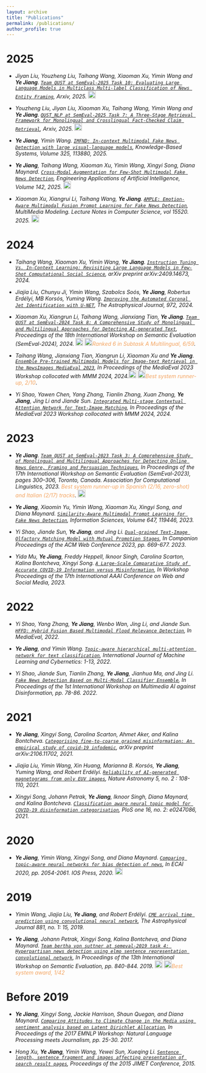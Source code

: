 ```yaml
---
layout: archive
title: "Publications"
permalink: /publications/
author_profile: true
---
```


2025
======
* *Jiyan Liu, Youzheng Liu, Taihang Wang, Xiaoman Xu, Yimin Wang and **Ye Jiang**. [`Team QUST at SemEval-2025 Task 10: Evaluating Large Language Models in Multiclass Multi-label Classification of News Entity Framing`](https://arxiv.org/abs/2506.21564), Arxiv, 2025.* [<img src="https://ye-jiang.com/files/github-mark.png" alt= "code" width="20" height="20">](https://github.com/warmth27/SemEval2025_Task10)

* *Youzheng Liu, Jiyan Liu, Xiaoman Xu, Taihang Wang, Yimin Wang and **Ye Jiang**. [`QUST_NLP at SemEval-2025 Task 7: A Three-Stage Retrieval Framework for Monolingual and Crosslingual Fact-Checked Claim Retrieval`](https://arxiv.org/abs/2506.17272), Arxiv, 2025.* [<img src="https://ye-jiang.com/files/github-mark.png" alt= "code" width="20" height="20">](https://github.com/warmth27/SemEval2025_Task7)

* ***Ye Jiang**, Yimin Wang. [`IMFND: In-context Multimodal Fake News Detection with large visual-language models`](https://doi.org/10.1016/j.knosys.2025.113880), Knowledge-Based Systems, Volume 325, 113880, 2025.*

* ***Ye Jiang**, Taihang Wang, Xiaoman Xu, Yimin Wang, Xingyi Song, Diana Maynard. [`Cross-Modal Augmentation for Few-Shot Multimodal Fake News Detection`](https://www.sciencedirect.com/science/article/abs/pii/S0952197624020906?via%3Dihub), Engineering Applications of Artificial Intelligence, Volume 142, 2025.* [<img src="https://ye-jiang.com/files/github-mark.png" alt= "code" width="20" height="20">](https://github.com/zgjiangtoby/FND_fewshot)

* *Xiaoman Xu, Xiangrui Li, Taihang Wang, **Ye Jiang**. [`AMPLE: Emotion-Aware Multimodal Fusion Prompt Learning for Fake News Detection`](https://link.springer.com/chapter/10.1007/978-981-96-2054-8_7),  MultiMedia Modeling. Lecture Notes in Computer Science, vol 15520. 2025.*  [<img src="https://ye-jiang.com/files/github-mark.png" alt= "code" width="20" height="20">](https://github.com/xxm1215/MMM2025_few-shot/)

2024
======

* *Taihang Wang, Xiaoman Xu, Yimin Wang, **Ye Jiang**. [`Instruction Tuning Vs. In-Context Learning: Revisiting Large Language Models in Few-Shot Computational Social Science`](https://arxiv.org/pdf/2409.14673), arXiv preprint arXiv:2409.14673, 2024.*
  
* *Jiajia Liu, Chunyu Ji, Yimin Wang, Szabolcs Soós, **Ye Jiang**, Robertus Erdélyi, MB Korsós, Yuming Wang. [`Improving the Automated Coronal Jet Identification with U-NET`](https://iopscience.iop.org/article/10.3847/1538-4357/ad66be/pdf), The Astrophysical Journal, 972, 2024.*

* *Xiaoman Xu, Xiangrun Li, Taihang Wang, Jianxiang Tian, **Ye Jiang**. [`Team QUST at SemEval-2024 Task 8: A Comprehensive Study of Monolingual and Multilingual Approaches for Detecting AI-generated Text`](https://aclanthology.org/2024.semeval-1.71/), Proceedings of the 18th International Workshop on Semantic Evaluation (SemEval-2024), 2024.  [<img src="https://ye-jiang.com/files/github-mark.png" alt= "code" width="20" height="20">](https://github.com/warmth27/SemEval2024_QUST/tree/main ) [<img src="https://github.githubassets.com/images/icons/emoji/unicode/1f947.png?v8" alt= "leaderboard" width="20" height="20">](https://github.com/mbzuai-nlp/SemEval2024-task8/blob/main/SemEval2024_task8_overview_April.pdf)<span style="color:SandyBrown">Ranked 6 in Subtask A Multilingual, 6/59</span>.*

* *Taihang Wang, Jianxiang Tian, Xiangrun Li, Xiaoman Xu and **Ye Jiang**. [`Ensemble Pre-trained Multimodal Models for Image-text Retrieval in the NewsImages MediaEval 2023`](https://2023.multimediaeval.com/paper11.pdf), In Proceedings of the MediaEval 2023 Workshop collocated with MMM 2024, 2024.[<img src="https://ye-jiang.com/files/github-mark.png" alt= "code" width="20" height="20">](https://github.com/xxm1215/qust_mediaeval2023) [<img src="https://github.githubassets.com/images/icons/emoji/unicode/1f947.png?v8" alt= "leaderboard" width="20" height="20">](https://ye-jiang.com/files/NewsImages23-Certificate-Rank2.pdf)<span style="color:SandyBrown">Best system runner-up, 2/10</span>*.

* *Yi Shao, Yawen Chen, Yang Zhang, Tianlin Zhang, Xuan Zhang, **Ye Jiang**, Jing Li and Jiande Sun. [`Integrated Multi-stage Contextual Attention Network for Text-Image Matching`](https://2023.multimediaeval.com/paper17.pdf), In Proceedings of the MediaEval 2023 Workshop collocated with MMM 2024, 2024.*

2023
======

* ***Ye Jiang**. [`Team QUST at SemEval-2023 Task 3: A Comprehensive Study of Monolingual and Multilingual Approaches for Detecting Online News Genre, Framing and Persuasion Techniques`](https://aclanthology.org/2023.semeval-1.40/), In Proceedings of the 17th International Workshop on Semantic Evaluation (SemEval-2023), pages 300–306, Toronto, Canada. Association for Computational Linguistics, 2023. <span style="color:SandyBrown">Best system runner-up in Spanish (2/16, zero-shot) and Italian (2/17) tracks</span>.* [<img src="https://ye-jiang.com/files/github-mark.png" alt= "code" width="20" height="20">](https://github.com/zgjiangtoby/SemEval2023_QUST)
  
* ***Ye Jiang**, Xiaomin Yu, Yimin Wang, Xiaoman Xu, Xingyi Song, and Diana Maynard. [`Similarity-Aware Multimodal Prompt Learning for Fake News Detection`](https://ye-jiang.com/files/IS-2023.pdf), Information Sciences, Volume 647, 119446, 2023.*

* *Yi Shao, Jiande Sun, **Ye Jiang**, and Jing Li. [`Dual-grained Text-Image Olfactory Matching Model with Mutual Promotion Stages`](https://dl.acm.org/doi/pdf/10.1145/3543873.3587649), In Companion Proceedings of the ACM Web Conference 2023, pp. 669-677. 2023*.

* *Yida Mu, **Ye Jiang**, Freddy Heppell, Iknoor Singh, Carolina Scarton, Kalina Bontcheva, Xingyi Song. [`A Large-Scale Comparative Study of Accurate COVID-19 Information versus Misinformation`](https://workshop-proceedings.icwsm.org/pdf/2023_45.pdf), In Workshop Proceedings of the 17th International AAAI Conference on Web and Social Media, 2023.*


2022
======
* *Yi Shao, Yang Zhang, **Ye Jiang**, Wenbo Wan, Jing Li, and Jiande Sun. [`HFFD: Hybrid Fusion Based Multimodal Flood Relevance Detection`](https://ye-jiang.com/files/SHAO_22.pdf), In MediaEval, 2022.*
  
* ***Ye Jiang**, and Yimin Wang. [`Topic-aware hierarchical multi-attention network for text classification`](https://ye-jiang.com/files/ML&C_FINAL.pdf), International Journal of Machine Learning and Cybernetics: 1-13, 2022.* 

* *Yi Shao, Jiande Sun, Tianlin Zhang, **Ye Jiang**, Jianhua Ma, and Jing Li. [`Fake News Detection Based on Multi-Modal Classifier Ensemble`](https://ye-jiang.com/files/ensemble21.pdf), In Proceedings of the 1st International Workshop on Multimedia AI against Disinformation, pp. 78-86. 2022.*

2021
======
* ***Ye Jiang**, Xingyi Song, Carolina Scarton, Ahmet Aker, and Kalina Bontcheva. [`Categorising fine-to-coarse grained misinformation: An empirical study of covid-19 infodemic`](https://ye-jiang.com/files/arix21.pdf), arXiv preprint arXiv:2106.11702, 2021.*

* *Jiajia Liu, Yimin Wang, Xin Huang, Marianna B. Korsós, **Ye Jiang**, Yuming Wang, and Robert Erdélyi. [`Reliability of AI-generated magnetograms from only EUV images`](https://ye-jiang.com/files/nature21.pdf), Nature Astronomy 5, no. 2 : 108-110, 2021.* 

* *Xingyi Song, Johann Petrak, **Ye Jiang**, Iknoor Singh, Diana Maynard, and Kalina Bontcheva. [`Classification aware neural topic model for COVID-19 disinformation categorisation`](https://ye-jiang.com/files/plos21.pdf), PloS one 16, no. 2: e0247086, 2021.*

2020
======
* ***Ye Jiang**, Yimin Wang, Xingyi Song, and Diana Maynard. [`Comparing topic-aware neural networks for bias detection of news`](https://ye-jiang.com/files/topic20.pdf), In ECAI 2020, pp. 2054-2061. IOS Press, 2020.* [<img src="https://ye-jiang.com/files/github-mark.png" alt= "code" width="20" height="20">](https://github.com/yjiang18/LDA-HAN)


2019
======
* *Yimin Wang, Jiajia Liu, **Ye Jiang**, and Robert Erdélyi. [`CME arrival time prediction using convolutional neural network`](https://ye-jiang.com/files/cme19.pdf), The Astrophysical Journal 881, no. 1: 15, 2019.* 

* ***Ye Jiang**, Johann Petrak, Xingyi Song, Kalina Bontcheva, and Diana Maynard. [`Team bertha von suttner at semeval-2019 task 4: Hyperpartisan news detection using elmo sentence representation convolutional network`](https://ye-jiang.com/files/team19.pdf), In Proceedings of the 13th International Workshop on Semantic Evaluation, pp. 840-844. 2019. [<img src="https://ye-jiang.com/files/github-mark.png" alt= "code" width="20" height="20">](https://github.com/GateNLP/semeval2019-hyperpartisan-bertha-von-suttner) [<img src="https://github.githubassets.com/images/icons/emoji/unicode/1f947.png?v8" alt= "leaderboard" width="20" height="20">](https://pan.webis.de/semeval19/semeval19-web/)<span style="color:SandyBrown">Best system award, 1/42</span>*

Before 2019
======
* ***Ye Jiang**, Xingyi Song, Jackie Harrison, Shaun Quegan, and Diana Maynard. [`Comparing Attitudes to Climate Change in the Media using sentiment analysis based on Latent Dirichlet Allocation`](https://ye-jiang.com/files/compare17.pdf), In Proceedings of the 2017 EMNLP Workshop: Natural Language Processing meets Journalism, pp. 25-30. 2017.* 

* *Hong Xu, **Ye Jiang**, Yimin Wang, Yewei Sun, Xueqing Li. [`Sentence length, sentence fragment and images affecting presentation of search result pages`](https://ye-jiang.com/files/sentence_length.pdf), Proceedings of the 2015 JIMET Conference, 2015.* 
